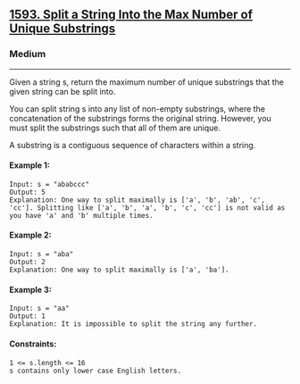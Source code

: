 [1593. Split a String Into the Max Number of Unique Substrings](https://leetcode.com/problems/split-a-string-into-the-max-number-of-unique-substrings/?envType=daily-question&envId=2024-10-21)
---------------------------------------------------------------------------------------------------------------------------------------------

### Medium
---------------------------------------------------------------------------------------------------------------------------------------------

Given a string s, return the maximum number of unique substrings that the given string can be split into.

You can split string s into any list of non-empty substrings, where the concatenation of the substrings forms the original string. However, you must split the substrings such that all of them are unique.

A substring is a contiguous sequence of characters within a string.

#### Example 1:
```
Input: s = "ababccc"
Output: 5
Explanation: One way to split maximally is ['a', 'b', 'ab', 'c', 'cc']. Splitting like ['a', 'b', 'a', 'b', 'c', 'cc'] is not valid as you have 'a' and 'b' multiple times.
```
#### Example 2:
```
Input: s = "aba"
Output: 2
Explanation: One way to split maximally is ['a', 'ba'].
```
#### Example 3:
```
Input: s = "aa"
Output: 1
Explanation: It is impossible to split the string any further.
```
#### Constraints:
```
1 <= s.length <= 16
s contains only lower case English letters.
```
